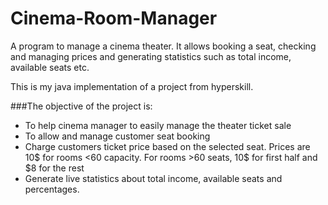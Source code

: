 # Cinema-Room-Manager
A program to manage a cinema theater. It allows booking a seat, checking and managing prices and generating statistics such as total income, available seats etc.

This is my java implementation of a project from hyperskill.

###The objective of the project is:
- To help cinema manager to easily manage the theater ticket sale
- To allow and manage customer seat booking
- Charge customers ticket price based on the selected seat. Prices are 10$ for rooms <60 capacity. For rooms >60 seats, 10$ for first half and $8 for the rest
- Generate live statistics about total income, available seats and percentages. 
